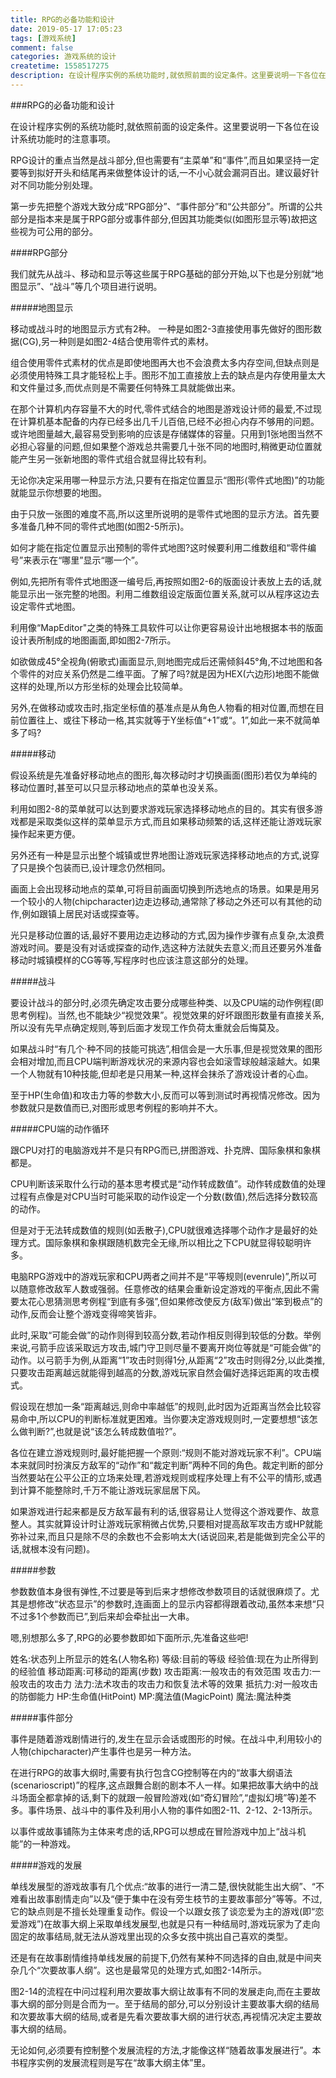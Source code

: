 ```yaml
---
title: RPG的必备功能和设计
date: 2019-05-17 17:05:23
tags: [游戏系统]
comment: false
categories: 游戏系统的设计
createtime: 1558517275
description: 在设计程序实例的系统功能时,就依照前面的设定条件。这里要说明一下各位在设计系统功能时的注意事项。RPG设计的重点当然是战斗部分,但也需要有“主菜单”和“事件”,而且如果坚持一定要等到拟好开头和结尾再来做整体设计的话,一不小心就会漏洞百出。建议最好针对不同功能分别处理。
---
```

###RPG的必备功能和设计

在设计程序实例的系统功能时,就依照前面的设定条件。这里要说明一下各位在设计系统功能时的注意事项。

RPG设计的重点当然是战斗部分,但也需要有“主菜单”和“事件”,而且如果坚持一定要等到拟好开头和结尾再来做整体设计的话,一不小心就会漏洞百出。建议最好针对不同功能分别处理。

第一步先把整个游戏大致分成“RPG部分”、“事件部分”和“公共部分”。所谓的公共部分是指本来是属于RPG部分或事件部分,但因其功能类似(如图形显示等)故把这些视为可公用的部分。

####RPG部分

我们就先从战斗、移动和显示等这些属于RPG基础的部分开始,以下也是分别就“地图显示”、“战斗”等几个项目进行说明。

#####地图显示

移动或战斗时的地图显示方式有2种。
一种是如图2-3直接使用事先做好的图形数据(CG),另一种则是如图2-4结合使用零件式的素材。

组合使用零件式素材的优点是即使地图再大也不会浪费太多内存空间,但缺点则是必须使用特殊工具才能轻松上手。图形不加工直接放上去的缺点是内存使用量太大和文件量过多,而优点则是不需要任何特殊工具就能做出来。

在那个计算机内存容量不大的时代,零件式结合的地图是游戏设计师的最爱,不过现在计算机基本配备的内存已经多出几千儿百倍,已经不必担心内存不够用的问题。或许地图量越大,最容易受到影响的应该是存储媒体的容量。只用到1张地图当然不必担心容量的问题,但如果整个游戏总共需要几十张不同的地图时,稍微更动位置就能产生另一张新地图的零件式组合就显得比较有利。

无论你决定采用哪一种显示方法,只要有在指定位置显示“图形(零件式地图)”的功能就能显示你想要的地图。

由于只放一张图的难度不高,所以这里所说明的是零件式地图的显示方法。首先要多准备几种不同的零件式地图(如图2-5所示)。

如何才能在指定位置显示出预制的零件式地图?这时候要利用二维数组和“零件编号”来表示在“哪里”显示“哪一个”。

例如,先把所有零件式地图逐一编号后,再按照如图2-6的版面设计表放上去的话,就能显示出一张完整的地图。利用二维数组设定版面位置关系,就可以从程序这边去设定零件式地图。

利用像“MapEditor"之类的特殊工具软件可以让你更容易设计出地根据本书的版面设计表所制成的地图画面,即如图2-7所示。

如欲做成45°全视角(俯歌式)画面显示,则地图完成后还需倾斜45°角,不过地图和各个零件的对应关系仍然是二维平面。了解了吗?就是因为HEX(六边形)地图不能做这样的处理,所以方形坐标的处理会比较简单。

另外,在做移动或攻击时,指定坐标值的基准点是从角色人物看的相对位置,而想在目前位置往上、或往下移动一格,其实就等于Y坐标值“+1”或“。1”,如此一来不就简单多了吗?

#####移动

假设系统是先准备好移动地点的图形,每次移动时才切换画面(图形)若仅为单纯的移动位置时,甚至可以只显示移动地点的菜单也没关系。

利用如图2-8的菜单就可以达到要求游戏玩家选择移动地点的目的。其实有很多游戏都是采取类似这样的菜单显示方式,而且如果移动频繁的话,这样还能让游戏玩家操作起来更方便。

另外还有一种是显示出整个城镇或世界地图让游戏玩家选择移动地点的方式,说穿了只是换个包装而已,设计理念仍然相同。

画面上会出现移动地点的菜单,可将目前画面切换到所选地点的场景。如果是用另一个较小的人物(chipcharacter)边走边移动,通常除了移动之外还可以有其他的动作,例如跟镇上居民对话或探查等。

光只是移动位置的话,最好不要用边走边移动的方式,因为操作步骤有点复杂,太浪费游戏时间。要是没有对话或探查的动作,选这种方法就失去意义;而且还要另外准备移动时城镇模样的CG等等,写程序时也应该注意这部分的处理。

#####战斗

要设计战斗的部分时,必须先确定攻击要分成哪些种类、以及CPU端的动作例程(即思考例程)。当然,也不能缺少“视觉效果”。视觉效果的好坏跟图形数量有直接关系,所以没有先早点确定规则,等到后面才发现工作负荷太重就会后悔莫及。

如果战斗时“有几个·种不同的技能可挑选”,相信会是一大乐事,但是视觉效果的图形会相对增加,而且CPU端判断游戏状况的来源内容也会如滚雪球般越滚越大。如果一个人物就有10种技能,但却老是只用某一种,这样会抹杀了游戏设计者的心血。

至于HP(生命值)和攻击力等的参数大小,反而可以等到测试时再视情况修改。因为参数就只是数值而已,对图形或思考例程的影响并不大。

#####CPU端的动作循环

跟CPU对打的电脑游戏并不是只有RPG而已,拼图游戏、扑克牌、国际象棋和象棋都是。

CPU判断该采取什么行动的基本思考模式是“动作转成数值”。动作转成数值的处理过程有点像是对CPU当时可能采取的动作设定一个分数(数值),然后选择分数较高的动作。

但是对于无法转成数值的规则(如丢散子),CPU就很难选择哪个动作才是最好的处理方式。国际象棋和象棋跟随机数完全无缘,所以相比之下CPU就显得较聪明许多。

电脑RPG游戏中的游戏玩家和CPU两者之间并不是“平等规则(evenrule)”,所以可以随意修改敌军人数或强弱。任意修改的结果会重新设定游戏的平衡点,因此不需要太花心思猜测思考例程“到底有多强”,但如果修改使反方(敌军)做出“笨到极点”的动作,反而会让整个游戏变得啼笑皆非。

此时,采取“可能会做”的动作则得到较高分数,若动作相反则得到较低的分数。举例来说,弓箭手应该采取远方攻击,城门守卫则尽量不要离开岗位等就是“可能会做”的动作。以弓箭手为例,从距离“1”攻击时则得1分,从距离“2”攻击时则得2分,以此类推,只要攻击距离越远就能得到越高的分数,游戏玩家自然会偏好选择远距离的攻击模式。

假设现在想加一条“距离越远,则命中率越低”的规则,此时因为近距离当然会比较容易命中,所以CPU的判断标准就更困难。当你要决定游戏规则时,一定要想想“该怎么做判断?”,也就是说“该怎么转成数值啦?”。

各位在建立游戏规则时,最好能把握一个原则:“规则不能对游戏玩家不利”。CPU端本来就同时扮演反方敌军的“动作”和“裁定判断”两种不同的角色。裁定判断的部分当然要站在公平公正的立场来处理,若游戏规则或程序处理上有不公平的情形,或遇到计算不能整除时,千万不能让游戏玩家屈居下风。

如果游戏进行起来都是反方敌军最有利的话,很容易让人觉得这个游戏要作、故意整人。其实就算设计时让游戏玩家稍微占优势,只要相对提高敌军攻击方或HP就能弥补过来,而且只是除不尽的余数也不会影响太大(话说回来,若是能做到完全公平的话,就根本没有问题)。

#####参数

参数数值本身很有弹性,不过要是等到后来才想修改参数项目的话就很麻烦了。尤其是想修改“状态显示”的参数时,连画面上的显示内容都得跟着改动,虽然本来想“只不过多1个参数而已”,到后来却会牵扯出一大串。

嗯,别想那么多了,RPG的必要参数即如下面所示,先准备这些吧!

姓名:状态列上所显示的姓名(人物名称)
等级:目前的等级
经验值:现在为止所得到的经验值
移动距离:可移动的距离(步数)
攻击距离:一般攻击的有效范围
攻击力:一般攻击的攻击力
法力:法术攻击的攻击力和恢复法术等的效果
抵抗力:对一般攻击的防御能力
HP:生命值(HitPoint)
MP:魔法值(MagicPoint)
魔法:魔法种类

#####事件部分

事件是随着游戏剧情进行的,发生在显示会话或图形的时候。在战斗中,利用较小的人物(chipcharacter)产生事件也是另一种方法。

在进行RPG的故事大纲时,需要有执行包含CG控制等在内的“故事大纲语法(scenarioscript)”的程序,这点跟舞合剧的剧本不人一样。如果把故事大纳中的战斗场面全都拿掉的话,剩下的就跟一般冒险游戏(如“奇幻冒险”,“虚拟幻境”等)差不多。事件场景、战斗中的事件及利用小人物的事件如图2-11、2-12、2-13所示。

以事件或故事铺陈为主体来考虑的话,RPG可以想成在冒险游戏中加上“战斗机能”的一种游戏。

#####游戏的发展

单线发展型的游戏故事有几个优点:“故事的进行一清二楚,很快就能生出大纲”、“不难看出故事剧情走向”以及“便于集中在没有旁生枝节的主要故事部分”等等。不过,它的缺点则是不擅长处理重复动作。假设一个以跟女孩了谈恋爱为主的游戏(即“恋爱游戏”)在故事大纲上采取单线发展型,也就是只有一种结局时,游戏玩家为了走向固定的故事结局,就无法从游戏里出现的众多女孩中挑出自己喜欢的类型。

还是有在故事剧情维持单线发展的前提下,仍然有某种不同选择的自由,就是中间夹杂几个“次要故事人纲”。这也是最常见的处理方式,如图2-14所示。

图2-14的流程在中问过程利用次要故事大纲让故事有不同的发展走向,而在主要故事大纲的部分则是合而为一。至于结局的部分,可以分别设计主要故事大纲的结局和次要故事大纲的结局,或者是先看次要故事大纲的进行状态,再视情况决定主要故事大纲的结局。

无论如何,必须要有控制整个发展流程的方法,才能像这样“随着故事发展进行”。本书程序实例的发展流程则是写在“故事大纲主体”里。